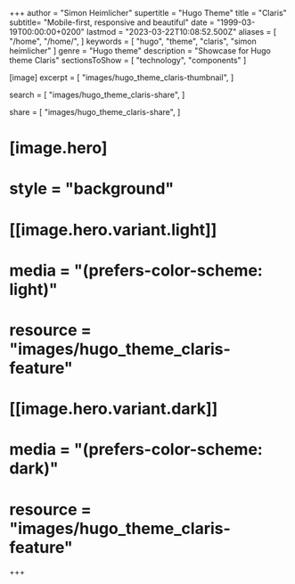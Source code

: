 +++
author = "Simon Heimlicher"
supertitle = "Hugo Theme"
title = "Claris"
subtitle= "Mobile-first, responsive and beautiful"
date = "1999-03-19T00:00:00+0200"
lastmod = "2023-03-22T10:08:52.500Z"
aliases = [
  "/home",
  "/home/",
]
keywords = [ "hugo", "theme", "claris", "simon heimlicher" ]
genre = "Hugo theme"
description = "Showcase for Hugo theme Claris"
sectionsToShow = [
  "technology",
  "components"
]

[image]
  excerpt = [
    "images/hugo_theme_claris-thumbnail",
  ]

  search = [
    "images/hugo_theme_claris-share",
  ]

  share = [
    "images/hugo_theme_claris-share",
  ]

# [image.hero]
#   style = "background"
#   [[image.hero.variant.light]]
#     media = "(prefers-color-scheme: light)"
#     resource = "images/hugo_theme_claris-feature"
#   [[image.hero.variant.dark]]
#     media = "(prefers-color-scheme: dark)"
#     resource = "images/hugo_theme_claris-feature"

+++
